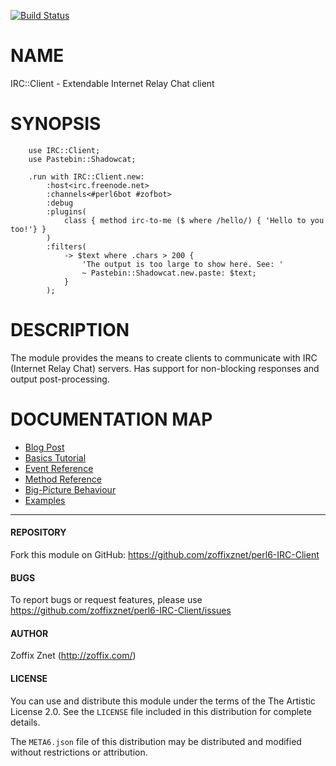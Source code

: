 [![Build Status](https://travis-ci.org/zoffixznet/perl6-IRC-Client.svg)](https://travis-ci.org/zoffixznet/perl6-IRC-Client)

# NAME

IRC::Client - Extendable Internet Relay Chat client

# SYNOPSIS

```perl6
    use IRC::Client;
    use Pastebin::Shadowcat;

    .run with IRC::Client.new:
        :host<irc.freenode.net>
        :channels<#perl6bot #zofbot>
        :debug
        :plugins(
            class { method irc-to-me ($ where /hello/) { 'Hello to you too!'} }
        )
        :filters(
            -> $text where .chars > 200 {
                'The output is too large to show here. See: '
                ~ Pastebin::Shadowcat.new.paste: $text;
            }
        );
```

# DESCRIPTION

The module provides the means to create clients to communicate with
IRC (Internet Relay Chat) servers. Has support for non-blocking responses
and output post-processing.

# DOCUMENTATION MAP

* [Blog Post](http://perl6.party/post/IRC-Client-Perl-6-Multi-Server-IRC-Module)
* [Basics Tutorial](docs/01-basics.md)
* [Event Reference](docs/02-event-reference.md)
* [Method Reference](docs/03-method-reference.md)
* [Big-Picture Behaviour](docs/04-big-picture-behaviour.md)
* [Examples](examples/README.md)

---

#### REPOSITORY

Fork this module on GitHub:
https://github.com/zoffixznet/perl6-IRC-Client

#### BUGS

To report bugs or request features, please use
https://github.com/zoffixznet/perl6-IRC-Client/issues

#### AUTHOR

Zoffix Znet (http://zoffix.com/)

#### LICENSE

You can use and distribute this module under the terms of the
The Artistic License 2.0. See the `LICENSE` file included in this
distribution for complete details.

The `META6.json` file of this distribution may be distributed and modified
without restrictions or attribution.

